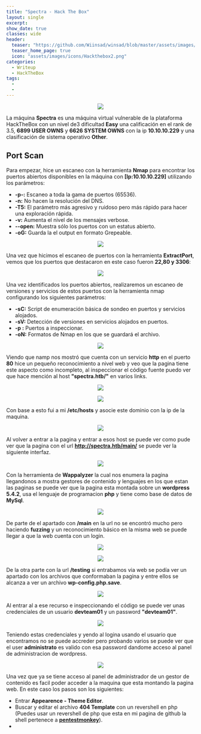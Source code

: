 ```yaml
---
title: "Spectra - Hack The Box"
layout: single
excerpt:
show_date: true
classes: wide
header:
  teaser: "https://github.com/Wiinsad/winsad/blob/master/assets/images/machines/HTB/spectra/data/Spectra.jpg?raw=true"
  teaser_home_page: true
  icon: "assets/images/icons/Hackthebox2.png"
categories:
  - Writeup
  - HackTheBox
tags:
  -
  -
---
```


<p align="center">
<img src="https://raw.githubusercontent.com/Wiinsad/winsad/master/assets/images/machines/HTB/spectra/data/SpectraHTB.png">
</p>

La máquina **Spectra** es una máquina virtual vulnerable de la plataforma HackTheBox con un nivel de3 dificultad **Easy** una calificación en el rank de 3.5, **6899 USER OWNS** y **6626 SYSTEM OWNS** con la ip **10.10.10.229** y una clasificación de sistema operativo **Other**.

## Port Scan

Para empezar, hice un escaneo con la herramienta **Nmap** para encontrar los puertos abiertos disponibles en la máquina con **[Ip:10.10.10.229]** utilizando los parámetros:
  - **-p-:**    Escaneo a toda la gama de puertos (65536).
  - **-n:**     No hacen la resolución del DNS.
  - **-T5:**    El parámetro más agresivo y ruidoso pero más rápido para hacer una exploración rápida.
  - **-v:**     Aumenta el nivel de los mensajes verbose.
  - **--open:** Muestra sólo los puertos con un estatus abierto.
  - **-oG:**    Guarda la el output en formato Grepeable.

  <p align="center">
  <img src="https://github.com/Wiinsad/winsad/blob/master/assets/images/machines/HTB/spectra/scan/ScanPorts.png?raw=true">
  </p>


  Una vez que hicimos el escaneo de puertos con la herramienta **ExtractPort**, vemos que los puertos que destacaron en este caso fueron **22,80 y 3306**:

  <p align="center">
  <img src="https://raw.githubusercontent.com/Wiinsad/winsad/master/assets/images/machines/HTB/spectra/scan/Ports.png">
  </p>


  Una vez identificados los puertos abiertos, realizaremos un escaneo de versiones y servicios de estos puertos con la herramienta nmap configurando los siguientes parámetros:

  - **-sC:** Script de enumeración básica de sondeo en puertos y servicios alojados.
  - **-sV:** Detección de versiones en servicios alojados en puertos.
  - **-p :** Puertos a inspeccionar.
  - **-oN:** Formatos de Nmap en los que se guardará el archivo.

  <p align="center">
  <img src="https://raw.githubusercontent.com/Wiinsad/winsad/master/assets/images/machines/HTB/spectra/scan/PortsServ.png">
  </p>

  Viendo que namp nos mostró que cuenta con un servicio **http** en el puerto **80** hice un pequeño reconocimiento a nivel web y veo que la pagina tiene este aspecto como incompleto, al inspeccionar el código fuente puedo ver que hace mención al host **"spectra.htb/"** en varios links.

  <p align="center">
  <img src="https://raw.githubusercontent.com/Wiinsad/winsad/master/assets/images/machines/HTB/spectra/scan/web1.png">
  </p>

  <p align="center">
  <img src="https://raw.githubusercontent.com/Wiinsad/winsad/master/assets/images/machines/HTB/spectra/scan/web2.png">
  </p>

  Con base a esto fui a mi **/etc/hosts** y asocie este dominio con la ip de la maquina.

  <p align="center">
  <img src="https://raw.githubusercontent.com/Wiinsad/winsad/master/assets/images/machines/HTB/spectra/scan/etecejost.png">
  </p>

  Al volver a entrar a la pagina y entrar a esos host se puede ver como pude ver que la pagina con el url **http://spectra.htb/main/** se puede ver la siguiente interfaz.

  <p align="center">
  <img src="https://raw.githubusercontent.com/Wiinsad/winsad/master/assets/images/machines/HTB/spectra/scan/web3.png">
  </p>

  Con la herramienta de **Wappalyzer** la cual nos enumera la pagina llegandonos a mostra gestores de contenido y lenguajes en los que estan las paginas se puede ver que la pagina esta montada sobre un **wordpress 5.4.2**, usa el lenguaje de programacion **php** y tiene como base de datos de **MySql**.

  <p align="center">
  <img src="https://raw.githubusercontent.com/Wiinsad/winsad/master/assets/images/machines/HTB/spectra/scan/wappa.png">
  </p>

  De parte de el apartado con **/main** en la url no se encontró mucho pero haciendo **fuzzing** y un reconocimiento básico en la misma web se puede llegar a que la web cuenta con un login.

  <p align="center">
  <img src="https://raw.githubusercontent.com/Wiinsad/winsad/master/assets/images/machines/HTB/spectra/scan/wp-l.png">
  </p>

  <p align="center">
  <img src="https://raw.githubusercontent.com/Wiinsad/winsad/master/assets/images/machines/HTB/spectra/scan/wp-lo.png">
  </p>

  De la otra parte con la url **/testing** si entrabamos via web se podía ver un apartado con los archivos que conformaban la pagina y entre ellos se alcanza a ver un archivo **wp-config.php.save**.

  <p align="center">
  <img src="https://raw.githubusercontent.com/Wiinsad/winsad/master/assets/images/machines/HTB/spectra/scan/wp.png">
  </p>

  Al entrar al a ese recurso e inspeccionando el código se puede ver unas credenciales de un usuario **devteam01** y un password **"devteam01"**.

  <p align="center">
  <img src="https://raw.githubusercontent.com/Wiinsad/winsad/master/assets/images/machines/HTB/spectra/intrusion/cred.png">
  </p>

  Teniendo estas credenciales y yendo al logina usando el usuario que encontramos no se puede accreder pero probando varios se puede ver que el user **administrato** es valido con esa password dandome acceso al panel de administracion de wordpress.

  <p align="center">
  <img src="https://raw.githubusercontent.com/Wiinsad/winsad/master/assets/images/machines/HTB/spectra/intrusion/panel.png">
  </p>

  Una vez que ya se tiene acceso al panel de administrador de un gestor de contenido es facil poder acceder a la maquina que esta montando la pagina web. En este caso los pasos son los siguientes:

  - Entrar **Appearence - Theme Editor**.
  - Buscar y editar el archivo **404 Template** con un revershell en php (Puedes usar un revershell de php que esta en mi pagina de github la shell pertenece a **[pentestmonkey](https://github.com/Wiinsad/Pentest/blob/main/Shell/reverShell.php)**).
  -
